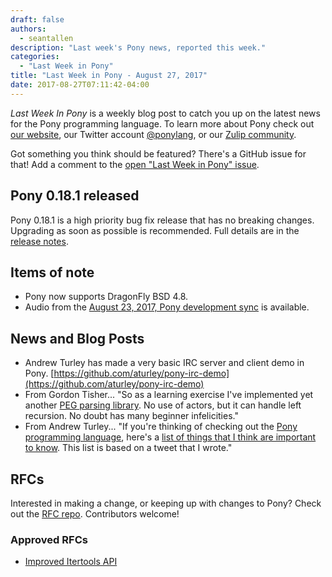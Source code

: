 ```yaml
---
draft: false
authors:
  - seantallen
description: "Last week's Pony news, reported this week."
categories:
  - "Last Week in Pony"
title: "Last Week in Pony - August 27, 2017"
date: 2017-08-27T07:11:42-04:00
---
```

_Last Week In Pony_ is a weekly blog post to catch you up on the latest news for the Pony programming language. To learn more about Pony check out [our website](https://ponylang.io), our Twitter account [@ponylang](https://twitter.com/ponylang), or our [Zulip community](https://ponylang.zulipchat.com).

Got something you think should be featured? There's a GitHub issue for that! Add a comment to the [open "Last Week in Pony" issue](https://github.com/ponylang/ponylang.github.io/issues?q=is%3Aissue+is%3Aopen+label%3Alast-week-in-pony).
<!-- more -->

## Pony 0.18.1 released

Pony 0.18.1 is a high priority bug fix release that has no breaking changes. Upgrading as soon as possible is recommended. Full details are in the [release notes](https://github.com/ponylang/ponyc/releases/tag/0.18.1).

## Items of note

- Pony now supports DragonFly BSD 4.8.
- Audio from the [August 23, 2017, Pony development sync](https://sync-recordings.ponylang.io/r/2017_08_23.m4a) is available.

## News and Blog Posts

- Andrew Turley has made a very basic IRC server and client demo in Pony. [https://github.com/aturley/pony-irc-demo](https://github.com/aturley/pony-irc-demo)
- From Gordon Tisher... "So as a learning exercise I've implemented yet another [PEG parsing library](https://github.com/chalcolith/kiuatan). No use of actors, but it can handle left recursion. No doubt has many beginner infelicities."
- From Andrew Turley... "If you're thinking of checking out the [Pony programming language](https://ponylang.io), here's a [list of things that I think are important to know](https://gist.github.com/aturley/49b60c98306d90ffc2f981515827b005). This list is based on a tweet that I wrote."

## RFCs

Interested in making a change, or keeping up with changes to Pony? Check out the [RFC repo](https://github.com/ponylang/rfcs). Contributors welcome!

### Approved RFCs

- [Improved Itertools API](https://github.com/ponylang/rfcs/blob/main/text/0049-improved-itertools-api.md)
